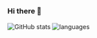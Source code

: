 ### Hi there 👋


<img align="center" src="https://github-readme-stats.vercel.app/api?username=kavishka-panda&show_icons=true&include_all_commits=true&theme=dracula" alt="GitHub stats" />
<img align="center" src="https://github-readme-stats.vercel.app/api/top-langs/?username=kavishka-panda&&exclude_repo=gnomezgrave&layout=compact&theme=dracula" alt="languages"/>

